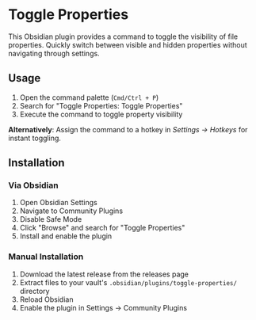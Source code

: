 # Toggle Properties

This Obsidian plugin provides a command to toggle the visibility of file properties. Quickly switch between visible and hidden properties without navigating through settings.

## Usage

1. Open the command palette (`Cmd/Ctrl + P`)
2. Search for "Toggle Properties: Toggle Properties"
3. Execute the command to toggle property visibility

**Alternatively**: Assign the command to a hotkey in *Settings → Hotkeys* for instant toggling.  

## Installation
### Via Obsidian

1. Open Obsidian Settings
2. Navigate to Community Plugins
3. Disable Safe Mode
4. Click "Browse" and search for "Toggle Properties"
5. Install and enable the plugin

### Manual Installation

1. Download the latest release from the releases page
2. Extract files to your vault's `.obsidian/plugins/toggle-properties/` directory
3. Reload Obsidian
4. Enable the plugin in Settings → Community Plugins